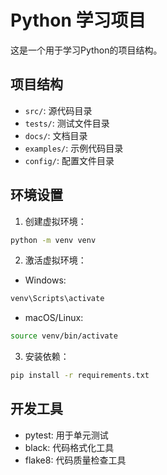 # Python 学习项目

这是一个用于学习Python的项目结构。

## 项目结构

- `src/`: 源代码目录
- `tests/`: 测试文件目录
- `docs/`: 文档目录
- `examples/`: 示例代码目录
- `config/`: 配置文件目录

## 环境设置

1. 创建虚拟环境：
```bash
python -m venv venv
```

2. 激活虚拟环境：
- Windows:
```bash
venv\Scripts\activate
```
- macOS/Linux:
```bash
source venv/bin/activate
```

3. 安装依赖：
```bash
pip install -r requirements.txt
```

## 开发工具

- pytest: 用于单元测试
- black: 代码格式化工具
- flake8: 代码质量检查工具
